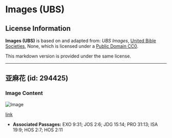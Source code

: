 # Images (UBS)

## License Information

**Images (UBS)** is based on and adapted from: _UBS Images_, [United Bible Societies](https://unitedbiblesocieties.org/), None, which is licensed under a [Public Domain CC0](https://creativecommons.org/public-domain/cc0/).

This markdown version is provided under the same license.



--------------------------------

## 亚麻花 (id: 294425)

### Image Content

![Image](https://cdn.aquifer.bible/aquifer-content/resources/Media/WEB-0234_flax_flower.jpg)

[link](https://cdn.aquifer.bible/aquifer-content/resources/Media/WEB-0234_flax_flower.jpg)

* **Associated Passages:** EXO 9:31; JOS 2:6; JDG 15:14; PRO 31:13; ISA 19:9; HOS 2:7; HOS 2:11

